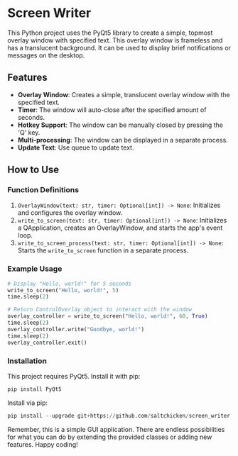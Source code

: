 # Screen Writer

This Python project uses the PyQt5 library to create a simple, topmost overlay window with specified text. This overlay window is frameless and has a translucent background. It can be used to display brief notifications or messages on the desktop.

## Features
- **Overlay Window**: Creates a simple, translucent overlay window with the specified text.
- **Timer**: The window will auto-close after the specified amount of seconds.
- **Hotkey Support**: The window can be manually closed by pressing the 'Q' key.
- **Multi-processing**: The window can be displayed in a separate process.
- **Update Text**: Use queue to update text.

## How to Use

### Function Definitions
1. `OverlayWindow(text: str, timer: Optional[int]) -> None`: Initializes and configures the overlay window.
2. `write_to_screen(text: str, timer: Optional[int]) -> None`: Initializes a QApplication, creates an OverlayWindow, and starts the app's event loop.
3. `write_to_screen_process(text: str, timer: Optional[int]) -> None`: Starts the `write_to_screen` function in a separate process.

### Example Usage
```python
# Display "Hello, world!" for 5 seconds
write_to_screen("Hello, world!", 5)
time.sleep(2)
```

```python
# Return ControlOverlay object to interact with the window
overlay_controller = write_to_screen("Hello, world!", 60, True)
time.sleep(2)
overlay_controller.write("Goodbye, world!")
time.sleep(2)
overlay_controller.exit()
```

### Installation
This project requires PyQt5. Install it with pip:
```python
pip install PyQt5
```
Install via pip:
```python
pip install --upgrade git+https://github.com/saltchicken/screen_writer
```
Remember, this is a simple GUI application. There are endless possibilities for what you can do by extending the provided classes or adding new features. Happy coding!
